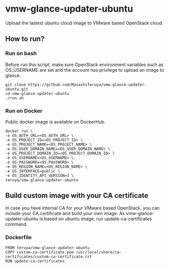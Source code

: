 # vmw-glance-updater-ubuntu
Upload the lastest ubuntu cloud image to VMware based OpenStack cloud.
## How to run?
### Run on bash
Before run this script, make sure OpenStack environment variables such as OS_USERNAME are set and the account has privilege to upload an image to glance.
```
git clone https://github.com/MasashiTeruya/vmw-glance-updater-ubuntu.git
cd vmw-glance-updater-ubuntu
./run.sh
```
### Run on Docker
Public docker image is available on DockerHub.
```
docker run \
-e OS_AUTH_URL=<OS_AUTH_URL> \
-e OS_PROJECT_ID=<OS_PROJECT_ID> \
-e OS_PROJECT_NAME=<OS_PROJECT_NAME> \
-e OS_USER_DOMAIN_NAME=<OS_USER_DOMAIN_NAME> \
-e OS_PROJECT_DOMAIN_ID=<OS_PROJECT_DOMAIN_ID> \
-e OS_USERNAME=<OS_USERNAME> \
-e OS_PASSWORD=<OS_PASSWORD> \
-e OS_REGION_NAME=<OS_REGION_NAME> \
-e OS_INTERFACE=public \
-e OS_IDENTITY_API_VERSION=3 \
teruya/vmw-glance-updater-ubuntu
```

## Build custom image with your CA certificate
In case you have internal CA for your VMware based OpenStack, you can include your CA certificate and build your own image.
As vmw-glance-updater-ubuntu is based on ubuntu image, run update-ca-certificates command.
### Dockerfile
```
FROM teruya/vmw-glance-updater-ubuntu
COPY custom-ca-certificate.pem /usr/local/share/ca-certificates/custom-ca-certificate.crt
RUN update-ca-certificates
```
